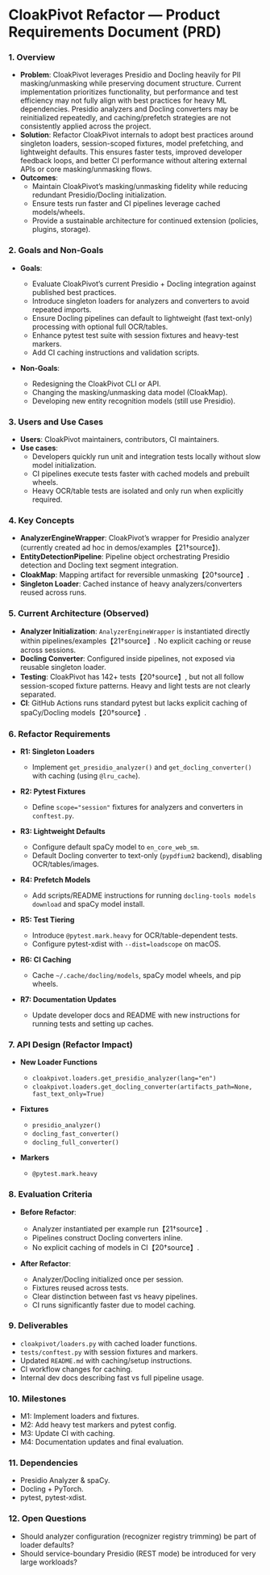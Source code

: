 # CloakPivot Refactor — Product Requirements Document (PRD)

### 1. Overview

- **Problem**: CloakPivot leverages Presidio and Docling heavily for PII masking/unmasking while preserving document structure. Current implementation prioritizes functionality, but performance and test efficiency may not fully align with best practices for heavy ML dependencies. Presidio analyzers and Docling converters may be reinitialized repeatedly, and caching/prefetch strategies are not consistently applied across the project.
- **Solution**: Refactor CloakPivot internals to adopt best practices around singleton loaders, session-scoped fixtures, model prefetching, and lightweight defaults. This ensures faster tests, improved developer feedback loops, and better CI performance without altering external APIs or core masking/unmasking flows.
- **Outcomes**:
  - Maintain CloakPivot’s masking/unmasking fidelity while reducing redundant Presidio/Docling initialization.
  - Ensure tests run faster and CI pipelines leverage cached models/wheels.
  - Provide a sustainable architecture for continued extension (policies, plugins, storage).

### 2. Goals and Non-Goals

- **Goals**:
  - Evaluate CloakPivot’s current Presidio + Docling integration against published best practices.
  - Introduce singleton loaders for analyzers and converters to avoid repeated imports.
  - Ensure Docling pipelines can default to lightweight (fast text-only) processing with optional full OCR/tables.
  - Enhance pytest test suite with session fixtures and heavy-test markers.
  - Add CI caching instructions and validation scripts.

- **Non-Goals**:
  - Redesigning the CloakPivot CLI or API.
  - Changing the masking/unmasking data model (CloakMap).
  - Developing new entity recognition models (still use Presidio).

### 3. Users and Use Cases

- **Users**: CloakPivot maintainers, contributors, CI maintainers.
- **Use cases**:
  - Developers quickly run unit and integration tests locally without slow model initialization.
  - CI pipelines execute tests faster with cached models and prebuilt wheels.
  - Heavy OCR/table tests are isolated and only run when explicitly required.

### 4. Key Concepts

- **AnalyzerEngineWrapper**: CloakPivot’s wrapper for Presidio analyzer (currently created ad hoc in demos/examples【21†source】).
- **EntityDetectionPipeline**: Pipeline object orchestrating Presidio detection and Docling text segment integration.
- **CloakMap**: Mapping artifact for reversible unmasking【20†source】.
- **Singleton Loader**: Cached instance of heavy analyzers/converters reused across runs.

### 5. Current Architecture (Observed)

- **Analyzer Initialization**: `AnalyzerEngineWrapper` is instantiated directly within pipelines/examples【21†source】. No explicit caching or reuse across sessions.
- **Docling Converter**: Configured inside pipelines, not exposed via reusable singleton loader.
- **Testing**: CloakPivot has 142+ tests【20†source】, but not all follow session-scoped fixture patterns. Heavy and light tests are not clearly separated.
- **CI**: GitHub Actions runs standard pytest but lacks explicit caching of spaCy/Docling models【20†source】.

### 6. Refactor Requirements

- **R1: Singleton Loaders**
  - Implement `get_presidio_analyzer()` and `get_docling_converter()` with caching (using `@lru_cache`).

- **R2: Pytest Fixtures**
  - Define `scope="session"` fixtures for analyzers and converters in `conftest.py`.

- **R3: Lightweight Defaults**
  - Configure default spaCy model to `en_core_web_sm`.
  - Default Docling converter to text-only (`pypdfium2` backend), disabling OCR/tables/images.

- **R4: Prefetch Models**
  - Add scripts/README instructions for running `docling-tools models download` and spaCy model install.

- **R5: Test Tiering**
  - Introduce `@pytest.mark.heavy` for OCR/table-dependent tests.
  - Configure pytest-xdist with `--dist=loadscope` on macOS.

- **R6: CI Caching**
  - Cache `~/.cache/docling/models`, spaCy model wheels, and pip wheels.

- **R7: Documentation Updates**
  - Update developer docs and README with new instructions for running tests and setting up caches.

### 7. API Design (Refactor Impact)

- **New Loader Functions**
  - `cloakpivot.loaders.get_presidio_analyzer(lang="en")`
  - `cloakpivot.loaders.get_docling_converter(artifacts_path=None, fast_text_only=True)`

- **Fixtures**
  - `presidio_analyzer()`
  - `docling_fast_converter()`
  - `docling_full_converter()`

- **Markers**
  - `@pytest.mark.heavy`

### 8. Evaluation Criteria

- **Before Refactor**:
  - Analyzer instantiated per example run【21†source】.
  - Pipelines construct Docling converters inline.
  - No explicit caching of models in CI【20†source】.

- **After Refactor**:
  - Analyzer/Docling initialized once per session.
  - Fixtures reused across tests.
  - Clear distinction between fast vs heavy pipelines.
  - CI runs significantly faster due to model caching.

### 9. Deliverables

- `cloakpivot/loaders.py` with cached loader functions.
- `tests/conftest.py` with session fixtures and markers.
- Updated `README.md` with caching/setup instructions.
- CI workflow changes for caching.
- Internal dev docs describing fast vs full pipeline usage.

### 10. Milestones

- M1: Implement loaders and fixtures.
- M2: Add heavy test markers and pytest config.
- M3: Update CI with caching.
- M4: Documentation updates and final evaluation.

### 11. Dependencies

- Presidio Analyzer & spaCy.
- Docling + PyTorch.
- pytest, pytest-xdist.

### 12. Open Questions

- Should analyzer configuration (recognizer registry trimming) be part of loader defaults?
- Should service-boundary Presidio (REST mode) be introduced for very large workloads?

